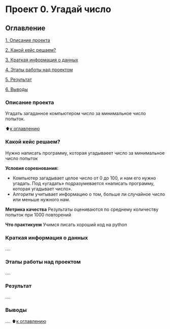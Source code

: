 # Проект 0. Угадай число

## Оглавление
[1. Описание проекта](https://github.com/Mayoles/SF_data_science/tree/main/project_0)

[2. Какой кейс решаем?](https://github.com/Mayoles/SF_data_science/blob/main/project_0/README.md#какой-кейс-решаем)

[3. Краткая информация о данных](https://github.com/Mayoles/SF_data_science/blob/main/project_0/README.md#краткая-информация-о-данных)

[4. Этапы работы над проектом]()

[5. Результат]()

[6. Выводы]()

### Описание проекта
Угадать загаданное компьютером число за минимальное число попыток.

:arrow_up:[к оглавлению]()

### Какой кейс решаем?
Нужно написать программу, которая угадываеет число за минимальное число попыток

**Условия соревнования:**
- Компьютер загадывает целое число от 0 до 100, и нам его нужно угадать. Под «угадать» подразумевается «написать программу, которая угадывает число».
- Алгоритм учитывает информацию о том, больше ли случайное число или меньше нужного нам.

**Метрика качества**
Результаты оцениваются по среднему количеству попыток при 1000 повторений

**Что практикуем**
Учимся писать хороший код на python


### Краткая информация о данных
....

### Этапы работы над проектом
....

### Результат
....

### Выводы
....
:arrow_up:[к оглавлению]()
